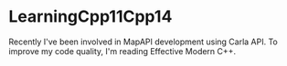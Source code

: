 # LearningCpp11Cpp14
Recently I've been involved in MapAPI development using Carla API.
To improve my code quality, I'm reading Effective Modern C++.
